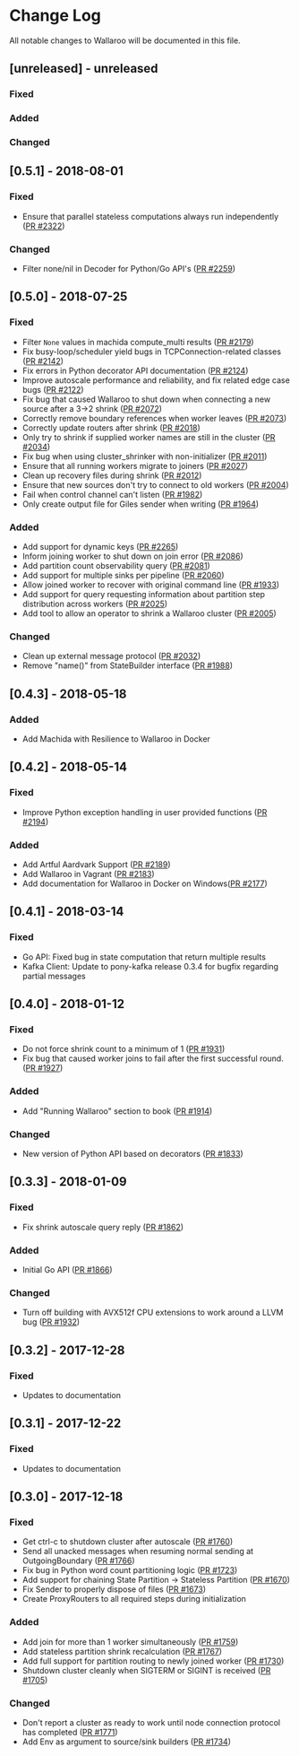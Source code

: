 # Change Log

All notable changes to Wallaroo will be documented in this file.

## [unreleased] - unreleased

### Fixed


### Added


### Changed


## [0.5.1] - 2018-08-01

### Fixed

- Ensure that parallel stateless computations always run independently ([PR #2322](https://github.com/wallaroolabs/wallaroo/pull/2322))

### Changed

- Filter none/nil in Decoder for Python/Go API's ([PR #2259](https://github.com/wallaroolabs/wallaroo/pull/2259))


## [0.5.0] - 2018-07-25

### Fixed

- Filter `None` values in machida compute_multi results ([PR #2179](https://github.com/wallaroolabs/wallaroo/pull/2179))
- Fix busy-loop/scheduler yield bugs in TCPConnection-related classes ([PR #2142](https://github.com/wallaroolabs/wallaroo/pull/2142))
- Fix errors in Python decorator API documentation ([PR #2124](https://github.com/wallaroolabs/wallaroo/pull/2124))
- Improve autoscale performance and reliability, and fix related edge case bugs ([PR #2122](https://github.com/wallaroolabs/wallaroo/pull/2122))
- Fix bug that caused Wallaroo to shut down when connecting a new source after a 3->2 shrink ([PR #2072](https://github.com/wallaroolabs/wallaroo/pull/2072))
- Correctly remove boundary references when worker leaves ([PR #2073](https://github.com/wallaroolabs/wallaroo/pull/2073))
- Correctly update routers after shrink ([PR #2018](https://github.com/wallaroolabs/wallaroo/pull/2018))
- Only try to shrink if supplied worker names are still in the cluster ([PR #2034](https://github.com/wallaroolabs/wallaroo/pull/2034))
- Fix bug when using cluster_shrinker with non-initializer ([PR #2011](https://github.com/wallaroolabs/wallaroo/pull/2011))
- Ensure that all running workers migrate to joiners ([PR #2027](https://github.com/wallaroolabs/wallaroo/pull/2027))
- Clean up recovery files during shrink ([PR #2012](https://github.com/wallaroolabs/wallaroo/pull/2012))
- Ensure that new sources don't try to connect to old workers ([PR #2004](https://github.com/wallaroolabs/wallaroo/pull/2004))
- Fail when control channel can't listen ([PR #1982](https://github.com/wallaroolabs/wallaroo/pull/1982))
- Only create output file for Giles sender when writing ([PR #1964](https://github.com/wallaroolabs/wallaroo/pull/1964))

### Added

- Add support for dynamic keys ([PR #2265](https://github.com/WallarooLabs/wallaroo/pull/2265))
- Inform joining worker to shut down on join error ([PR #2086](https://github.com/wallaroolabs/wallaroo/pull/2086))
- Add partition count observability query ([PR #2081](https://github.com/wallaroolabs/wallaroo/pull/2081))
- Add support for multiple sinks per pipeline ([PR #2060](https://github.com/wallaroolabs/wallaroo/pull/2060))
-  Allow joined worker to recover with original command line ([PR #1933](https://github.com/wallaroolabs/wallaroo/pull/1933))
- Add support for query requesting information about partition step distribution across workers ([PR #2025](https://github.com/wallaroolabs/wallaroo/pull/2025))
- Add tool to allow an operator to shrink a Wallaroo cluster ([PR #2005](https://github.com/wallaroolabs/wallaroo/pull/2005))

### Changed

- Clean up external message protocol ([PR #2032](https://github.com/wallaroolabs/wallaroo/pull/2032))
- Remove "name()" from StateBuilder interface ([PR #1988](https://github.com/wallaroolabs/wallaroo/pull/1988))

## [0.4.3] - 2018-05-18

### Added

- Add Machida with Resilience to Wallaroo in Docker

## [0.4.2] - 2018-05-14

### Fixed

- Improve Python exception handling in user provided functions ([PR #2194](https://github.com/WallarooLabs/wallaroo/pull/2194))

### Added

- Add Artful Aardvark Support ([PR #2189](https://github.com/WallarooLabs/wallaroo/pull/2189))
- Add Wallaroo in Vagrant ([PR #2183](https://github.com/WallarooLabs/wallaroo/pull/2183))
- Add documentation for Wallaroo in Docker on Windows([PR #2177](https://github.com/WallarooLabs/wallaroo/pull/2177))

## [0.4.1] - 2018-03-14

### Fixed

- Go API: Fixed bug in state computation that return multiple results
- Kafka Client: Update to pony-kafka release 0.3.4 for bugfix regarding partial messages

## [0.4.0] - 2018-01-12

### Fixed

- Do not force shrink count to a minimum of 1 ([PR #1931](https://github.com/wallaroolabs/wallaroo/pull/1931))
- Fix bug that caused worker joins to fail after the first successful round. ([PR #1927](https://github.com/wallaroolabs/wallaroo/pull/1927))

### Added

- Add "Running Wallaroo" section to book ([PR #1914](https://github.com/wallaroolabs/wallaroo/pull/1914))

### Changed

- New version of Python API based on decorators ([PR #1833](https://github.com/wallaroolabs/wallaroo/pull/1833))

## [0.3.3] - 2018-01-09

### Fixed

- Fix shrink autoscale query reply ([PR #1862](https://github.com/wallaroolabs/wallaroo/pull/1862))

### Added

- Initial Go API ([PR #1866](https://github.com/wallaroolabs/wallaroo/pull/1866))

### Changed

- Turn off building with AVX512f CPU extensions to work around a LLVM bug ([PR #1932](https://github.com/WallarooLabs/wallaroo/pull/1932))

## [0.3.2] - 2017-12-28

### Fixed

- Updates to documentation

## [0.3.1] - 2017-12-22

### Fixed

- Updates to documentation

## [0.3.0] - 2017-12-18

### Fixed

- Get ctrl-c to shutdown cluster after autoscale ([PR #1760](https://github.com/wallaroolabs/wallaroo/pull/1760))
- Send all unacked messages when resuming normal sending at OutgoingBoundary ([PR #1766](https://github.com/wallaroolabs/wallaroo/pull/1766))
- Fix bug in Python word count partitioning logic ([PR #1723](https://github.com/wallaroolabs/wallaroo/pull/1723))
- Add support for chaining State Partition -> Stateless Partition ([PR #1670](https://github.com/wallaroolabs/wallaroo/pull/1670))
- Fix Sender to properly dispose of files ([PR #1673](https://github.com/wallaroolabs/wallaroo/pull/1673))
- Create ProxyRouters to all required steps during initialization

### Added

- Add join for more than 1 worker simultaneously ([PR #1759](https://github.com/wallaroolabs/wallaroo/pull/1759))
- Add stateless partition shrink recalculation ([PR #1767](https://github.com/wallaroolabs/wallaroo/pull/1767))
- Add full support for partition routing to newly joined worker ([PR #1730](https://github.com/wallaroolabs/wallaroo/pull/1730))
- Shutdown cluster cleanly when SIGTERM or SIGINT is received ([PR #1705](https://github.com/wallaroolabs/wallaroo/pull/1705))

### Changed

- Don't report a cluster as ready to work until node connection protocol has completed ([PR #1771](https://github.com/wallaroolabs/wallaroo/pull/1771))
- Add Env as argument to source/sink builders ([PR #1734](https://github.com/wallaroolabs/wallaroo/pull/1734))

